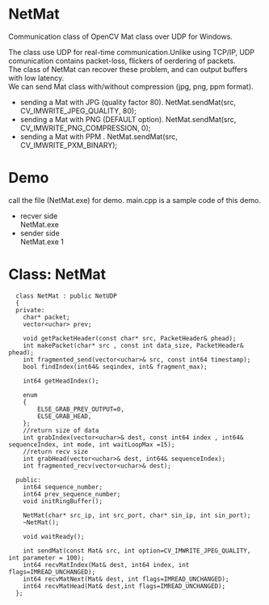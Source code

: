 NetMat
======

Communication class of OpenCV Mat class  over UDP for Windows.

The class use UDP for real-time communication.Unlike using TCP/IP, UDP comunication contains packet-loss, flickers of oerdering of packets.  
The class of NetMat can recover these problem, and can output buffers with low latency.  
We can send Mat class with/without compression (jpg, png, ppm format).  

* sending a Mat with JPG (quality factor 80).
        NetMat.sendMat(src, CV_IMWRITE_JPEG_QUALITY, 80);
* sending a Mat with PNG (DEFAULT option).
        NetMat.sendMat(src, CV_IMWRITE_PNG_COMPRESSION, 0);
* sending a Mat with PPM .
        NetMat.sendMat(src, CV_IMWRITE_PXM_BINARY);

Demo
====
call the file (NetMat.exe) for demo. main.cpp is a sample code of this demo.  
* recver side  
  NetMat.exe  
* sender side  
  NetMat.exe 1  
  
  
Class: NetMat 
=============
  

      class NetMat : public NetUDP
      {
      private:
      	char* packet;
      	vector<uchar> prev;
      
      	void getPacketHeader(const char* src, PacketHeader& phead);
      	int makePacket(char* src , const int data_size, PacketHeader& phead);
      	int fragmented_send(vector<uchar>& src, const int64 timestamp);
      	bool findIndex(int64& seqindex, int& fragment_max);
      
      	int64 getHeadIndex();
      
      	enum
      	{
      		ELSE_GRAB_PREV_OUTPUT=0,
      		ELSE_GRAB_HEAD,
      	};
      	//return size of data
      	int grabIndex(vector<uchar>& dest, const int64 index , int64& sequenceIndex, int mode, int waitLoopMax =15);
      	//return recv size
      	int grabHead(vector<uchar>& dest, int64& sequenceIndex);
      	int fragmented_recv(vector<uchar>& dest);
      
      public:
      	int64 sequence_number;
      	int64 prev_sequence_number;
      	void initRingBuffer();
      
      	NetMat(char* src_ip, int src_port, char* sin_ip, int sin_port);
      	~NetMat();
      
      	void waitReady();
      
      	int sendMat(const Mat& src, int option=CV_IMWRITE_JPEG_QUALITY, int parameter = 100);
      	int64 recvMatIndex(Mat& dest, int64 index, int flags=IMREAD_UNCHANGED);
      	int64 recvMatNext(Mat& dest, int flags=IMREAD_UNCHANGED);
      	int64 recvMatHead(Mat& dest,int flags=IMREAD_UNCHANGED);
      };
